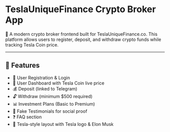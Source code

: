 
# TeslaUniqueFinance Crypto Broker App

🚀 A modern crypto broker frontend built for TeslaUniqueFinance.co. This platform allows users to register, deposit, and withdraw crypto funds while tracking Tesla Coin price.

---

## 🌟 Features

- 🧾 User Registration & Login
- 💼 User Dashboard with Tesla Coin live price
- 💰 Deposit (linked to Telegram)
- 🔓 Withdraw (minimum $500 required)
- 📊 Investment Plans (Basic to Premium)
- 🌟 Fake Testimonials for social proof
- ❓ FAQ section
- 🎨 Tesla-style layout with Tesla logo & Elon Musk
